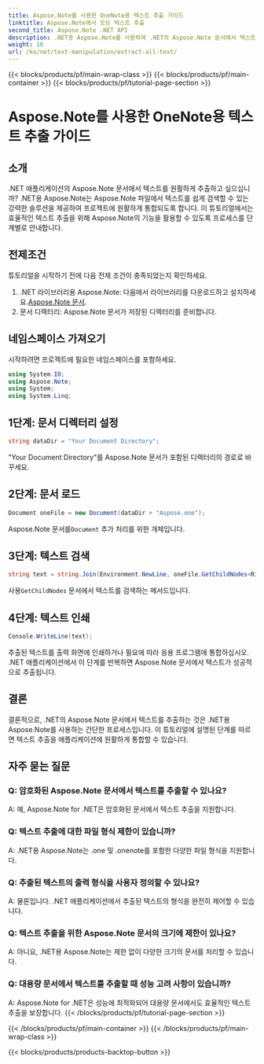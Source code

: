 ```yaml
---
title: Aspose.Note를 사용한 OneNote용 텍스트 추출 가이드
linktitle: Aspose.Note에서 모든 텍스트 추출
second_title: Aspose.Note .NET API
description: .NET용 Aspose.Note를 사용하여 .NET의 Aspose.Note 문서에서 텍스트를 쉽게 추출하세요. 원활한 통합을 위한 단계별 가이드를 따르세요.
weight: 16
url: /ko/net/text-manipulation/extract-all-text/
---
```


{{< blocks/products/pf/main-wrap-class >}}
{{< blocks/products/pf/main-container >}}
{{< blocks/products/pf/tutorial-page-section >}}

# Aspose.Note를 사용한 OneNote용 텍스트 추출 가이드

## 소개
.NET 애플리케이션의 Aspose.Note 문서에서 텍스트를 원활하게 추출하고 싶으십니까? .NET용 Aspose.Note는 Aspose.Note 파일에서 텍스트를 쉽게 검색할 수 있는 강력한 솔루션을 제공하여 프로젝트에 원활하게 통합되도록 합니다. 이 튜토리얼에서는 효율적인 텍스트 추출을 위해 Aspose.Note의 기능을 활용할 수 있도록 프로세스를 단계별로 안내합니다.
## 전제조건
튜토리얼을 시작하기 전에 다음 전제 조건이 충족되었는지 확인하세요.
1.  .NET 라이브러리용 Aspose.Note: 다음에서 라이브러리를 다운로드하고 설치하세요.[Aspose.Note 문서](https://reference.aspose.com/note/net/).
2. 문서 디렉터리: Aspose.Note 문서가 저장된 디렉터리를 준비합니다.
## 네임스페이스 가져오기
시작하려면 프로젝트에 필요한 네임스페이스를 포함하세요.
```csharp
using System.IO;
using Aspose.Note;
using System;
using System.Linq;
```
## 1단계: 문서 디렉터리 설정
```csharp
string dataDir = "Your Document Directory";
```
"Your Document Directory"를 Aspose.Note 문서가 포함된 디렉터리의 경로로 바꾸세요.
## 2단계: 문서 로드
```csharp
Document oneFile = new Document(dataDir + "Aspose.one");
```
Aspose.Note 문서를`Document` 추가 처리를 위한 개체입니다.
## 3단계: 텍스트 검색
```csharp
string text = string.Join(Environment.NewLine, oneFile.GetChildNodes<RichText>().Select(e => e.Text)) + Environment.NewLine;
```
 사용`GetChildNodes` 문서에서 텍스트를 검색하는 메서드입니다.
## 4단계: 텍스트 인쇄
```csharp
Console.WriteLine(text);
```
추출된 텍스트를 출력 화면에 인쇄하거나 필요에 따라 응용 프로그램에 통합하십시오.
.NET 애플리케이션에서 이 단계를 반복하면 Aspose.Note 문서에서 텍스트가 성공적으로 추출됩니다.
## 결론
결론적으로, .NET의 Aspose.Note 문서에서 텍스트를 추출하는 것은 .NET용 Aspose.Note를 사용하는 간단한 프로세스입니다. 이 튜토리얼에 설명된 단계를 따르면 텍스트 추출을 애플리케이션에 원활하게 통합할 수 있습니다.
## 자주 묻는 질문
### Q: 암호화된 Aspose.Note 문서에서 텍스트를 추출할 수 있나요?
A: 예, Aspose.Note for .NET은 암호화된 문서에서 텍스트 추출을 지원합니다.
### Q: 텍스트 추출에 대한 파일 형식 제한이 있습니까?
A: .NET용 Aspose.Note는 .one 및 .onenote를 포함한 다양한 파일 형식을 지원합니다.
### Q: 추출된 텍스트의 출력 형식을 사용자 정의할 수 있나요?
A: 물론입니다. .NET 애플리케이션에서 추출된 텍스트의 형식을 완전히 제어할 수 있습니다.
### Q: 텍스트 추출을 위한 Aspose.Note 문서의 크기에 제한이 있나요?
A: 아니요, .NET용 Aspose.Note는 제한 없이 다양한 크기의 문서를 처리할 수 있습니다.
### Q: 대용량 문서에서 텍스트를 추출할 때 성능 고려 사항이 있습니까?
A: Aspose.Note for .NET은 성능에 최적화되어 대용량 문서에서도 효율적인 텍스트 추출을 보장합니다.
{{< /blocks/products/pf/tutorial-page-section >}}

{{< /blocks/products/pf/main-container >}}
{{< /blocks/products/pf/main-wrap-class >}}

{{< blocks/products/products-backtop-button >}}

